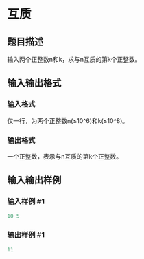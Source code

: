 # 互质

## 题目描述

输入两个正整数n和k，求与n互质的第k个正整数。

## 输入输出格式

### 输入格式

仅一行，为两个正整数n(≤10^6)和k(≤10^8)。

### 输出格式

一个正整数，表示与n互质的第k个正整数。

## 输入输出样例

### 输入样例 #1

```cpp
10 5
```


### 输出样例 #1

```cpp
11
```



